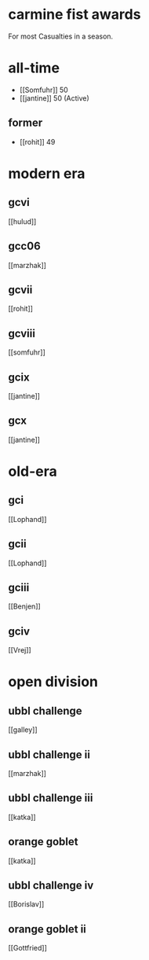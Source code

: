 # carmine fist awards

For most Casualties in a season.

# all-time

* [[Somfuhr]] 50
* [[jantine]] 50 (Active)


## former

* [[rohit]] 49

# modern era

## gcvi

[[hulud]]

## gcc06

[[marzhak]]

## gcvii

[[rohit]]

## gcviii

[[somfuhr]]

## gcix

[[jantine]]

## gcx

[[jantine]]

# old-era

## gci

[[Lophand]]

## gcii

[[Lophand]]

## gciii

[[Benjen]]

## gciv

[[Vrej]]

# open division

## ubbl challenge

[[galley]]

## ubbl challenge ii

[[marzhak]]

## ubbl challenge iii

[[katka]]

## orange goblet

[[katka]]

## ubbl challenge iv

[[Borislav]]

## orange goblet ii

[[Gottfried]]
